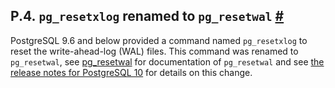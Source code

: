 ## P.4. `pg_resetxlog` renamed to `pg_resetwal` [#](#APP-PGRESETXLOG)

PostgreSQL 9.6 and below provided a command named `pg_resetxlog` to reset the write-ahead-log (WAL) files. This command was renamed to `pg_resetwal`, see [pg\_resetwal](app-pgresetwal "pg_resetwal") for documentation of `pg_resetwal` and see [the release notes for PostgreSQL 10](release-prior "E.2. Prior Releases") for details on this change.